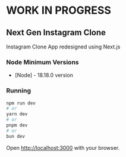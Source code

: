 # WORK IN PROGRESS

## Next Gen Instagram Clone

Instagram Clone App redesigned using Next.js

### Node Minimum Versions

- [Node] - 18.18.0 version

### Running

```bash
npm run dev
# or
yarn dev
# or
pnpm dev
# or
bun dev
```

Open [http://localhost:3000](http://localhost:3000) with your browser.
